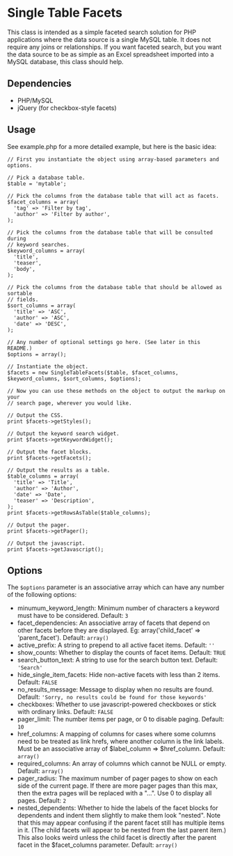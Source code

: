 # Single Table Facets

This class is intended as a simple faceted search solution for PHP applications where the data source is a single MySQL table. It does not require any joins or relationships. If you want faceted search, but you want the data source to be as simple as an Excel spreadsheet imported into a MySQL database, this class should help.

## Dependencies

* PHP/MySQL
* jQuery (for checkbox-style facets)

## Usage

See example.php for a more detailed example, but here is the basic idea:

```
// First you instantiate the object using array-based parameters and options.

// Pick a database table.
$table = 'mytable';

// Pick the columns from the database table that will act as facets.
$facet_columns = array(
  'tag' => 'Filter by tag',
  'author' => 'Filter by author',
);

// Pick the columns from the database table that will be consulted during
// keyword searches.
$keyword_columns = array(
  'title',
  'teaser',
  'body',
);

// Pick the columns from the database table that should be allowed as sortable
// fields.
$sort_columns = array(
  'title' => 'ASC',
  'author' => 'ASC',
  'date' => 'DESC',
);

// Any number of optional settings go here. (See later in this README.)
$options = array();

// Instantiate the object.
$facets = new SingleTableFacets($table, $facet_columns, $keyword_columns, $sort_columns, $options);

// Now you can use these methods on the object to output the markup on your
// search page, wherever you would like.

// Output the CSS.
print $facets->getStyles();

// Output the keyword search widget.
print $facets->getKeywordWidget();

// Output the facet blocks.
print $facets->getFacets();

// Output the results as a table.
$table_columns = array(
  'title' => 'Title',
  'author' => 'Author',
  'date' => 'Date',
  'teaser' => 'Description',
);
print $facets->getRowsAsTable($table_columns);

// Output the pager.
print $facets->getPager();

// Output the javascript.
print $facets->getJavascript();
```

## Options

The `$options` parameter is an associative array which can have any number of the following options:

* minumum_keyword_length: Minimum number of characters a keyword must have to be considered. Default: `3`
* facet_dependencies: An associative array of facets that depend on other facets before they are displayed. Eg:	array('child_facet' => 'parent_facet'). Default: `array()`
* active_prefix: A string to prepend to all active facet items. Default: `''`
* show_counts: Whether to display the counts of facet items. Default: `TRUE`
* search_button_text: A string to use for the search button text. Default: `'Search'`
* hide_single_item_facets: Hide non-active facets with less than 2 items. Default: `FALSE`
* no_results_message: Message to display when no results are found. Default: `'Sorry, no results could be found for those keywords'`
* checkboxes: Whether to use javascript-powered checkboxes or stick with ordinary links. Default: `FALSE`
* pager_limit: The number items per page, or 0 to disable paging. Default: `10`
* href_columns: A mapping of columns for cases where some columns need to be treated as link hrefs, where another column is the link labels. Must be an associative array of $label_column => $href_column. Default: `array()`
* required_columns: An array of columns which cannot be NULL or empty. Default: `array()`
* pager_radius: The maximum number of pager pages to show on each side of the current page. If there are more pager pages than this max, then the extra pages will be replaced with a "...". Use 0 to display all pages. Default: `2`
* nested_dependents: Whether to hide the labels of the facet blocks for dependents and indent them slightly to make them look "nested". Note that this may appear confusing if the parent facet still has multiple items in it. (The child facets will appear to be nested from the last parent item.) This also looks weird unless the child facet is directly after the parent facet in the $facet_columns parameter. Default: `array()`
